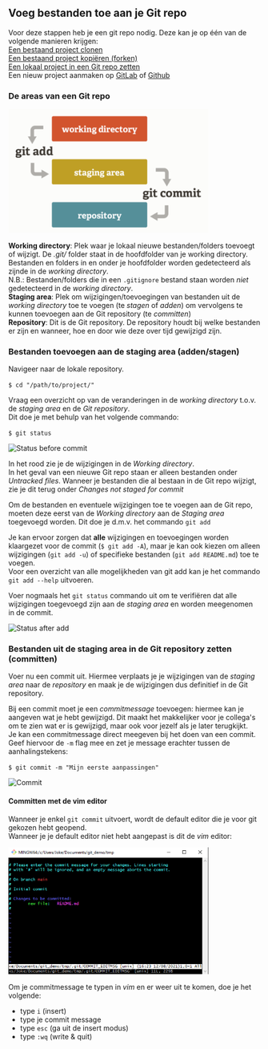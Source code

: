## Voeg bestanden toe aan je Git repo

Voor deze stappen heb je een git repo nodig. Deze kan je op één van de volgende manieren krijgen:  
[Een bestaand project clonen]()  
[Een bestaand project kopiëren (forken)]()  
[Een lokaal project in een Git repo zetten]()  
Een nieuw project aanmaken op [GitLab](./aanmaken-nieuwe-repo-gitlab.md) of [Github](./aanmaken-nieuwe-repo-github.md)  


### De areas van een Git repo

<img alt="Git areas" src="images/git_areas.png" width="400" />  

**Working directory**: Plek waar je lokaal nieuwe bestanden/folders toevoegt of wijzigt.
De *.git/* folder staat in de hoofdfolder van je working directory. Bestanden en folders in en onder je hoofdfolder worden 
gedetecteerd als zijnde in de *working directory*.   
N.B.: Bestanden/folders die in een `.gitignore` bestand staan worden *niet* 
gedetecteerd in de *working directory*.  
**Staging area**: Plek om wijzigingen/toevoegingen van bestanden uit de *working directory* toe te voegen 
(te *stagen* of *adden*) om vervolgens te kunnen toevoegen aan de Git repository (te *committen*)  
**Repository**: Dit is de Git repository. De repository houdt bij welke bestanden er zijn en wanneer, hoe en door wie 
deze over tijd gewijzigd zijn. 


### Bestanden toevoegen aan de staging area (adden/stagen) 
Navigeer naar de lokale repository.   

`$ cd "/path/to/project/"`

Vraag een overzicht op van de veranderingen in de *working directory* t.o.v. de *staging area* en de *Git repository*.   
Dit doe je met behulp van het volgende commando:

`$ git status`
   
   
<img alt="Status before commit" src="images/new-repo-status.png" width="400" />

In het rood zie je de wijzigingen in de *Working directory*.  
In het geval van een nieuwe Git repo staan er alleen bestanden onder *Untracked files*.
Wanneer je bestanden die al bestaan in de Git repo wijzigt, zie je dit terug onder *Changes not staged for commit*

Om de bestanden en eventuele wijzigingen toe te voegen aan de Git repo, moeten deze eerst van de *Working directory* 
aan de *Staging area* toegevoegd worden. Dit doe je d.m.v. het commando `git add`   

Je kan ervoor zorgen dat **alle** wijzigingen en toevoegingen worden klaargezet voor de commit (`$ git add -A`), maar 
je kan ook kiezen om alleen wijzigingen (`git add -u`) of specifieke bestanden (`git add README.md`) toe te voegen.   
Voor een overzicht van alle mogelijkheden van git add kan je het commando `git add --help` uitvoeren.
   
Voer nogmaals het `git status` commando uit om te verifiëren dat alle wijzigingen toegevoegd zijn aan de *staging area* 
en worden meegenomen in de commit.
   

<img alt="Status after add" src="images/new-repo-status-after-add.png" width="400" />   
   

### Bestanden uit de staging area in de Git repository zetten (committen)

Voer nu een commit uit. Hiermee verplaats je je wijzigingen van de *staging area* naar de *repository* en maak je de 
wijzigingen dus definitief in de Git repository.    

Bij een commit moet je een *commitmessage* toevoegen: hiermee kan je aangeven wat je hebt gewijzigd. Dit maakt het 
makkelijker voor je collega's om te zien wat er is gewijzigd, maar ook voor jezelf als je later terugkijkt.  
Je kan een commitmessage direct meegeven bij het doen van een commit. Geef hiervoor de `-m` flag mee en zet je message 
erachter tussen de aanhalingstekens:
   
`$ git commit -m "Mijn eerste aanpassingen"`
   

<img alt="Commit" src="images/new-repo-commit.png" width="400" />   
    
   

#### Committen met de vim editor
Wanneer je enkel `git commit` uitvoert, wordt de default editor die je voor git gekozen hebt geopend.  
Wanneer je je default editor niet hebt aangepast is dit de *vim* editor:

<img alt="Commit vim" src="images/git-commit-vim.png" width="400" />  

Om je commitmessage te typen in *vim* en er weer uit te komen, doe je het volgende:   
- type `i` (insert)
- type je commit message
- type `esc` (ga uit de insert modus)
- type `:wq` (write & quit)
